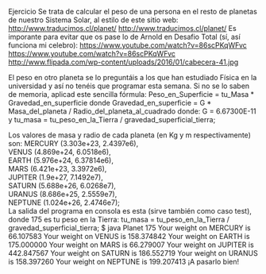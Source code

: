 Ejercicio
Se trata de calcular el peso de una persona en el resto de planetas de nuestro Sistema Solar, al estilo de este sitio web:
http://www.traducimos.cl/planet/
http://www.traducimos.cl/planet/
Es imporante para evitar que os pase lo de Arnold en Desafio Total (sí, así funciona mi celebro):
https://www.youtube.com/watch?v=86scPKqWFvc
https://www.youtube.com/watch?v=86scPKqWFvc
http://www.flipada.com/wp-content/uploads/2016/01/cabecera-41.jpg

El peso en otro planeta se lo preguntáis a los que han estudiado Física en la universidad y así no tenéis que programar esta semana. Si no se lo saben de memoria, aplicad este sencilla fórmula:
Peso_en_Superficie = tu_Masa * Gravedad_en_superficie
donde 
Gravedad_en_superficie = G * Masa_del_planeta / Radio_del_planeta_al_cuadrado
donde: 
G = 6.67300E-11
y 
tu_masa = tu_peso_en_la_Tierra / gravedad_superficial_tierra;

Los valores de masa y radio de cada planeta (en Kg y m respectivamente) son:
MERCURY (3.303e+23, 2.4397e6),     
VENUS   (4.869e+24, 6.0518e6),     
EARTH   (5.976e+24, 6.37814e6),     
MARS    (6.421e+23, 3.3972e6),     
JUPITER (1.9e+27,   7.1492e7),     
SATURN  (5.688e+26, 6.0268e7),     
URANUS  (8.686e+25, 2.5559e7),     
NEPTUNE (1.024e+26, 2.4746e7);      
La salida del programa en consola es esta (sirve también como caso test), donde 175 es tu peso en la Tierra:
tu_masa = tu_peso_en_la_Tierra / gravedad_superficial_tierra;
$ java Planet 175 
Your weight on MERCURY is 66.107583 
Your weight on VENUS is 158.374842 
Your weight on EARTH is 175.000000 
Your weight on MARS is 66.279007 
Your weight on JUPITER is 442.847567 
Your weight on SATURN is 186.552719 
Your weight on URANUS is 158.397260 
Your weight on NEPTUNE is 199.207413
¡A pasarlo bien!
